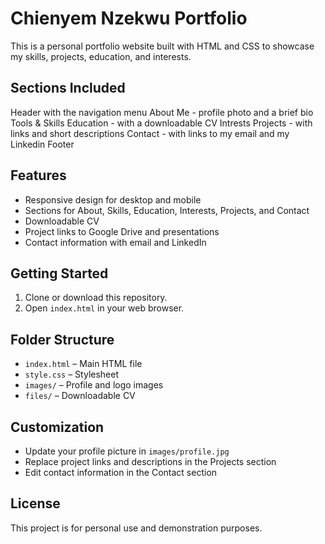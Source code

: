 # Chienyem Nzekwu Portfolio

This is a personal portfolio website built with HTML and CSS to showcase my skills, projects, education, and interests.

## Sections Included

Header with the navigation menu
About Me - profile photo and a brief bio
Tools & Skills
Education - with a downloadable CV
Intrests
Projects - with links and short descriptions
Contact - with links to my email and my Linkedin
Footer

## Features

- Responsive design for desktop and mobile
- Sections for About, Skills, Education, Interests, Projects, and Contact
- Downloadable CV
- Project links to Google Drive and presentations
- Contact information with email and LinkedIn

## Getting Started

1. Clone or download this repository.
2. Open `index.html` in your web browser.

## Folder Structure

- `index.html` – Main HTML file
- `style.css` – Stylesheet
- `images/` – Profile and logo images
- `files/` – Downloadable CV

## Customization

- Update your profile picture in `images/profile.jpg`
- Replace project links and descriptions in the Projects section
- Edit contact information in the Contact section

## License

This project is for personal use and demonstration purposes.